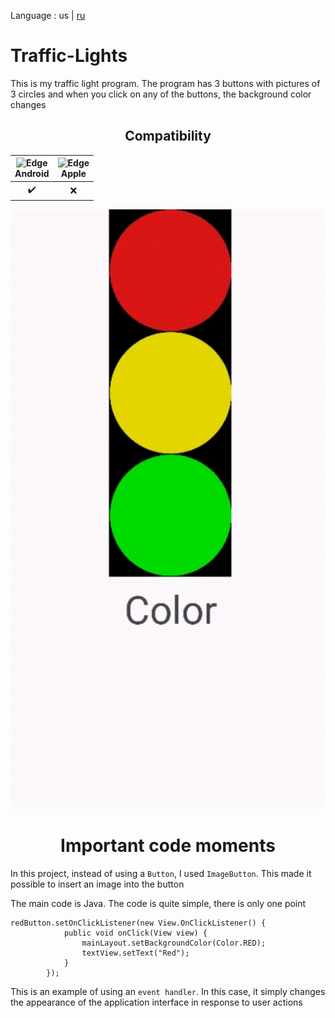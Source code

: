 Language : us | [ru](./README.ru-RU.md)

# Traffic-Lights
This is my traffic light program. The program has 3 buttons with pictures of 3 circles and when you click on any of the buttons, the background color changes

<h2 align="center">Compatibility</h2>  

| <img src="https://upload.wikimedia.org/wikipedia/commons/thumb/d/d7/Android_robot.svg/800px-Android_robot.svg.png_48x48.png" alt="Edge" width="45px" height="50px" /></br>Android | <img src="https://upload.wikimedia.org/wikipedia/commons/thumb/1/1b/Apple_logo_grey.svg/1724px-Apple_logo_grey.svg.png" alt="Edge" width="45px" height="50px" /></br>Apple |
:-------:|:-------:|
|    ✔️  |    ❌  |

![Gif](gif.gif) 

<h1 align="center">Important code moments</h1> 

In this project, instead of using a `Button`, I used `ImageButton`. This made it possible to insert an image into the button

The main code is Java. The code is quite simple, there is only one point

```
redButton.setOnClickListener(new View.OnClickListener() {
            public void onClick(View view) {
                mainLayout.setBackgroundColor(Color.RED);
                textView.setText("Red");
            }
        });
```
This is an example of using an `event handler`. In this case, it simply changes the appearance of the application interface in response to user actions
